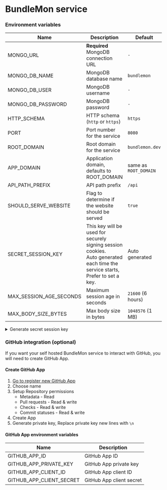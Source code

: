 # BundleMon service

### Environment variables

| Name                    | Description                                                                                                                        | Default               |
| ----------------------- | ---------------------------------------------------------------------------------------------------------------------------------- | --------------------- |
| MONGO_URL               | **Required**<br/>MongoDB connection URL                                                                                            | `-`                   |
| MONGO_DB_NAME           | MongoDB database name                                                                                                              | `bundlemon`           |
| MONGO_DB_USER           | MongoDB username                                                                                                                   | `-`                   |
| MONGO_DB_PASSWORD       | MongoDB password                                                                                                                   | `-`                   |
| HTTP_SCHEMA             | HTTP schema (`http` or `https`)                                                                                                    | `https`               |
| PORT                    | Port number for the service                                                                                                        | `8080`                |
| ROOT_DOMAIN             | Root domain for the service                                                                                                        | `bundlemon.dev`       |
| APP_DOMAIN              | Application domain, defaults to ROOT_DOMAIN                                                                                        | same as `ROOT_DOMAIN` |
| API_PATH_PREFIX         | API path prefix                                                                                                                    | `/api`                |
| SHOULD_SERVE_WEBSITE    | Flag to determine if the website should be served                                                                                  | `true`                |
| SECRET_SESSION_KEY      | This key will be used for securely signing session cookies.<br />Auto generated each time the service starts, Prefer to set a key. | Auto generated        |
| MAX_SESSION_AGE_SECONDS | Maximum session age in seconds                                                                                                     | `21600` (6 hours)     |
| MAX_BODY_SIZE_BYTES     | Max body size in bytes                                                                                                             | `1048576` (1 MB)      |

<details>
  <summary>Generate secret session key</summary>

```sh
yarn install

# prints the secret key
node apps/service/scripts/generateSecretKey.js
```

</details>

### GitHub integration (optional)

If you want your self hosted BundleMon service to interact with GitHub, you will need to create GitHub App.

#### Create GitHub App

1. [Go to register new GitHub App](https://github.com/settings/apps/new)
1. Choose name
1. Setup Repository permissions
   - Metadata - Read
   - Pull requests - Read & write
   - Checks - Read & write
   - Commit statuses - Read & write
1. Create App
1. Generate private key, Replace private key new lines with `\n`

#### GitHub App environment variables

| Name                     | Description              |
| ------------------------ | ------------------------ |
| GITHUB_APP_ID            | GitHub App ID            |
| GITHUB_APP_PRIVATE_KEY   | GitHub App private key   |
| GITHUB_APP_CLIENT_ID     | GitHub App client ID     |
| GITHUB_APP_CLIENT_SECRET | GitHub App client secret |
